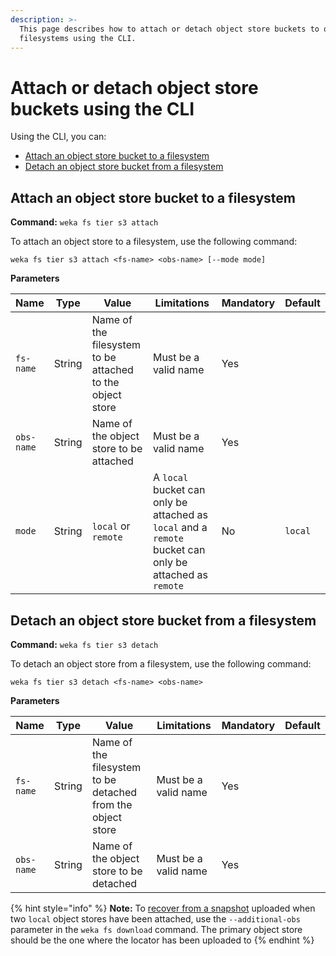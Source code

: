 ```yaml
---
description: >-
  This page describes how to attach or detach object store buckets to or from
  filesystems using the CLI.
---
```


# Attach or detach object store buckets using the CLI

Using the CLI, you can:&#x20;

* [Attach an object store bucket to a filesystem](attaching-detaching-object-stores-to-from-filesystems-1.md#attach-an-object-store-bucket)
* [Detach an object store bucket from a filesystem](attaching-detaching-object-stores-to-from-filesystems-1.md#detach-an-object-store-bucket)

## **Attach an object store bucket** to a filesystem

**Command:** `weka fs tier s3 attach`

To attach an object store to a filesystem, use the following command:

`weka fs tier s3 attach <fs-name> <obs-name> [--mode mode]`

**Parameters**

| **Name**   | **Type** | **Value**                                                 | **Limitations**                                                                                         | **Mandatory** | **Default** |
| ---------- | -------- | --------------------------------------------------------- | ------------------------------------------------------------------------------------------------------- | ------------- | ----------- |
| `fs-name`  | String   | Name of the filesystem to be attached to the object store | Must be a valid name                                                                                    | Yes           | ​           |
| `obs-name` | String   | Name of the object store to be  attached                  | Must be a valid name                                                                                    | Yes           |             |
| `mode`     | String   | `local` or `remote`                                       | A `local` bucket can only be attached as `local` and a `remote` bucket can only be attached as `remote` | No            | `local`     |

## **Detach an object store bucket** from a filesystem

**Command:** `weka fs tier s3 detach`

To detach an object store from a filesystem, use the following command:

`weka fs tier s3 detach <fs-name> <obs-name>`

**Parameters**

| **Name**   | **Type** | **Value**                                                   | **Limitations**      | **Mandatory** | **Default** |
| ---------- | -------- | ----------------------------------------------------------- | -------------------- | ------------- | ----------- |
| `fs-name`  | String   | Name of the filesystem to be detached from the object store | Must be a valid name | Yes           | ​           |
| `obs-name` | String   | Name of the object store to be  detached                    | Must be a valid name | Yes           |             |

{% hint style="info" %}
**Note:** To [recover from a snapshot](../snap-to-obj/#creating-a-filesystem-from-a-snapshot-using-the-cli) uploaded when two `local` object stores have been attached, use the `--additional-obs` parameter in the `weka fs download` command. The primary object store should be the one where the locator has been uploaded to
{% endhint %}

